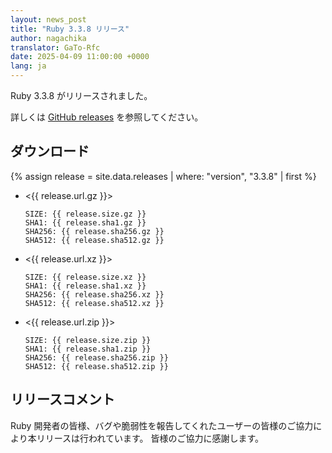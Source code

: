 ```yaml
---
layout: news_post
title: "Ruby 3.3.8 リリース"
author: nagachika
translator: GaTo-Rfc
date: 2025-04-09 11:00:00 +0000
lang: ja
---
```


Ruby 3.3.8 がリリースされました。

詳しくは [GitHub releases](https://github.com/ruby/ruby/releases/tag/v3_3_8) を参照してください。

## ダウンロード

{% assign release = site.data.releases | where: "version", "3.3.8" | first %}

* <{{ release.url.gz }}>

      SIZE: {{ release.size.gz }}
      SHA1: {{ release.sha1.gz }}
      SHA256: {{ release.sha256.gz }}
      SHA512: {{ release.sha512.gz }}

* <{{ release.url.xz }}>

      SIZE: {{ release.size.xz }}
      SHA1: {{ release.sha1.xz }}
      SHA256: {{ release.sha256.xz }}
      SHA512: {{ release.sha512.xz }}

* <{{ release.url.zip }}>

      SIZE: {{ release.size.zip }}
      SHA1: {{ release.sha1.zip }}
      SHA256: {{ release.sha256.zip }}
      SHA512: {{ release.sha512.zip }}

## リリースコメント

Ruby 開発者の皆様、バグや脆弱性を報告してくれたユーザーの皆様のご協力により本リリースは行われています。
皆様のご協力に感謝します。
